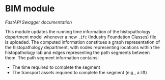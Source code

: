 # BIM module

*FastAPI Swagger documentation*

This module updates the running time information of the histopathology department model whenever a new `.ifc` (Industry Foundation Classes) file is uploaded. The computed information constitues a graph representation of the histopathology department, with nodes representing locations within the histopathology lab and edges representing the path segments between them. The path segment information contains:

- The time required to complete the segment
- The transport assets required to complete the segment (e.g., a lift)